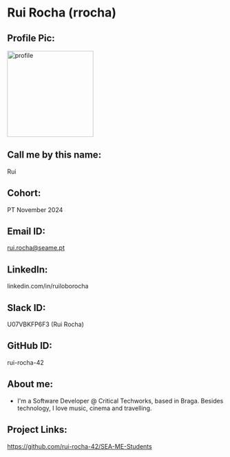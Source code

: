 # Rui Rocha (rrocha)
## Profile Pic: 
<img src="https://github.com/user-attachments/assets/c3d4aff5-c1fe-4276-9a0c-275852eedc05" alt="profile" width="200"/>

## Call me by this name: 
Rui 
## Cohort: 
PT November 2024
## Email ID: 
rui.rocha@seame.pt
## LinkedIn: 
linkedin.com/in/ruiloborocha
## Slack ID: 
U07VBKFP6F3 (Rui Rocha)
## GitHub ID:
rui-rocha-42
## About me: 
- I'm a Software Developer @ Critical Techworks, based in Braga. Besides technology, I love music, cinema and travelling.
## Project Links:
https://github.com/rui-rocha-42/SEA-ME-Students
